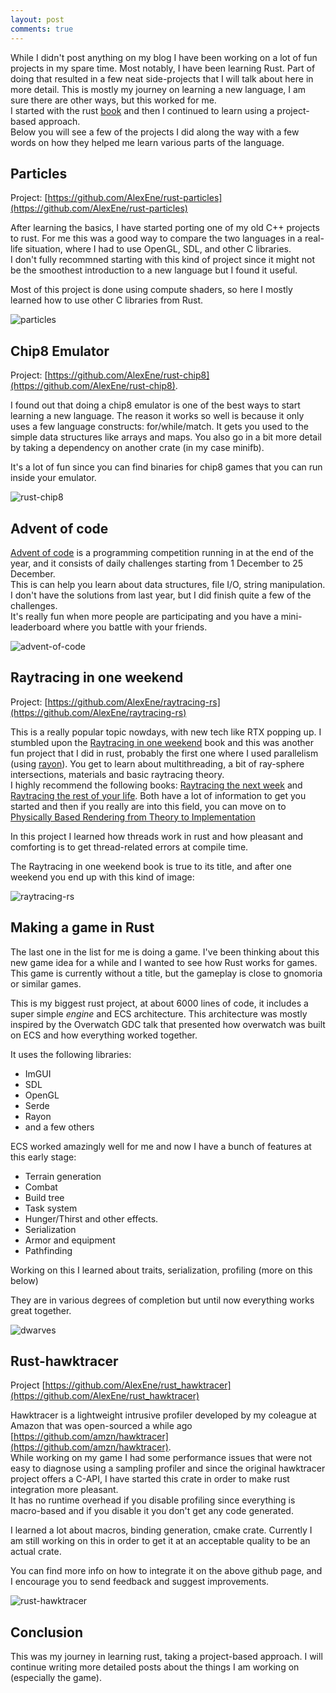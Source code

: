 ```yaml
---
layout: post
comments: true
---
```


While I didn't post anything on my blog I have been working on a lot of fun projects in my spare time. Most notably, I have been learning Rust. Part of doing that resulted in a few neat side-projects that I will talk about here in more detail.
This is mostly my journey on learning a new language, I am sure there are other ways, but this worked for me.  
I started with the rust [book](https://doc.rust-lang.org/book/) and then I continued to learn using a project-based approach.  
Below you will see a few of the projects I did along the way with a few words on how they helped me learn various parts of the language.

## Particles

Project: [https://github.com/AlexEne/rust-particles](https://github.com/AlexEne/rust-particles)

After learning the basics, I have started porting one of my old C++ projects to rust. For me this was a good way to compare the two languages in a real-life situation, where I had to use OpenGL, SDL, and other C libraries.  
I don't fully recommned starting with this kind of project since it might not be the smoothest introduction to a new language but I found it useful.  

Most of this project is done using compute shaders, so here I mostly learned how to use other C libraries from Rust.

![particles](/images/particles.png)

## Chip8 Emulator

Project: [https://github.com/AlexEne/rust-chip8](https://github.com/AlexEne/rust-chip8).  

I found out that doing a chip8 emulator is one of the best ways to start learning a new language. 
The reason it works so well is because it only uses a few language constructs: for/while/match. It gets you used to the simple data structures like arrays and maps. You also go in a bit more detail by taking a dependency on another crate (in my case minifb).

It's a lot of fun since you can find binaries for chip8 games that you can run inside your emulator.

![rust-chip8](/images/rust-chip8.png)

## Advent of code

[Advent of code](https://adventofcode.com/) is a programming competition running in at the end of the year, and it consists of daily challenges starting from 1 December to 25 December.  
This is can help you learn about data structures, file I/O, string manipulation.
I don't have the solutions from last year, but I did finish quite a few of the challenges.  
It's really fun when more people are participating and you have a mini-leaderboard where you battle with your friends.

![advent-of-code](/images/advent-of-code.png)


## Raytracing in one weekend

Project: [https://github.com/AlexEne/raytracing-rs](https://github.com/AlexEne/raytracing-rs)

This is a really popular topic nowdays, with new tech like RTX popping up. I stumbled upon the [Raytracing in one weekend](https://www.amazon.co.uk/gp/product/B01B5AODD8) book and this was another fun project that I did in rust, probably the first one where I used parallelism (using [rayon](https://github.com/rayon-rs/rayon)).
You get to learn about multithreading, a bit of ray-sphere intersections, materials and basic raytracing theory.  
I highly recommend the following books: [Raytracing the next week](https://www.amazon.co.uk/Ray-Tracing-Next-Week-Minibooks-ebook/dp/B01CO7PQ8C/) and [Raytracing the rest of your life](https://www.amazon.co.uk/gp/product/B01DN58P8C/).
Both have a lot of information to get you started and then if you really are into this field, you can move on to [Physically Based Rendering from Theory to Implementation](https://www.amazon.co.uk/Physically-Based-Rendering-Theory-Implementation/dp/0123750792)

In this project I learned how threads work in rust and how pleasant and comforting is to get thread-related errors at compile time.

The Raytracing in one weekend book is true to its title, and after one weekend you end up with this kind of image:

![raytracing-rs](/images/raytracing-rs.png)


## Making a game in Rust

The last one in the list for me is doing a game. I've been thinking about this new game idea for a while and I wanted to see how Rust works for games.
This game is currently without a title, but the gameplay is close to gnomoria or similar games.

This is my biggest rust project, at about 6000 lines of code, it includes a super simple _engine_ and ECS architecture. This architecture was mostly inspired by the Overwatch GDC talk that presented how overwatch was built on ECS and how everything worked together.

It uses the following libraries:
- ImGUI
- SDL
- OpenGL
- Serde
- Rayon
- and a few others

ECS worked amazingly well for me and now I have a bunch of features at this early stage:
- Terrain generation
- Combat
- Build tree
- Task system
- Hunger/Thirst and other effects.
- Serialization
- Armor and equipment
- Pathfinding

Working on this I learned about traits, serialization, profiling (more on this below)

They are in various degrees of completion but until now everything works great together.

![dwarves](/images/dwarves_with_helmets_eating_baguettes.gif)

## Rust-hawktracer

Project [https://github.com/AlexEne/rust_hawktracer](https://github.com/AlexEne/rust_hawktracer)

Hawktracer is a lightweight intrusive profiler developed by my coleague at Amazon that was open-sourced a while ago [https://github.com/amzn/hawktracer](https://github.com/amzn/hawktracer).  
While working on my game I had some performance issues that were not easy to diagnose using a sampling profiler and since the original hawktracer project offers a C-API, I have started this crate in order to make rust integration more pleasant.  
It has no runtime overhead if you disable profiling since everything is macro-based and if you disable it you don't get any code generated.  

I learned a lot about macros, binding generation, cmake crate. Currently I am still working on this in order to get it at an acceptable quality to be an actual crate. 

You can find more info on how to integrate it on the above github page, and I encourage you to send feedback and suggest improvements.

![rust-hawktracer](/images/rust-hawktracer.png)

## Conclusion

This was my journey in learning rust, taking a project-based approach.
I will continue writing more detailed posts about the things I am working on (especially the game).
